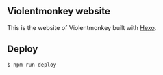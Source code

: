Violentmonkey website
---

This is the website of Violentmonkey built with [Hexo](https://hexo.io/).

Deploy
---
``` sh
$ npm run deploy
```
